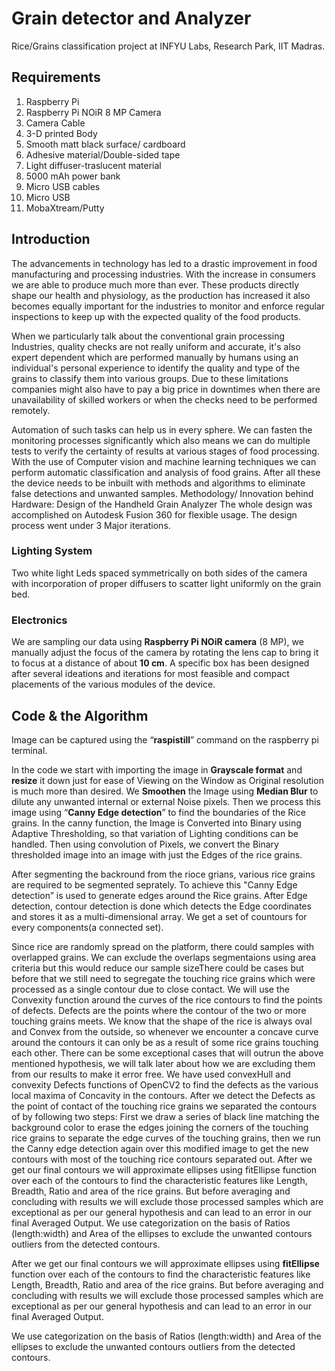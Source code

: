 # Grain detector and Analyzer
Rice/Grains classification project at INFYU Labs, Research Park, IIT Madras.

## Requirements

1. Raspberry Pi
2. Raspberry Pi NOiR 8 MP Camera
3. Camera Cable
4. 3-D printed Body
5. Smooth matt black surface/ cardboard
6. Adhesive material/Double-sided tape
7. Light diffuser-traslucent material
8. 5000 mAh power bank
9. Micro USB cables
10. Micro USB 
11. MobaXtream/Putty

## Introduction
The advancements in technology has led to a drastic improvement in food manufacturing and processing industries. With the increase in consumers we are able to produce much more than ever. These products directly shape our health and physiology, as the production has increased it also becomes equally important for the industries to monitor and enforce regular inspections to keep up with the expected quality of the food products. 

When we particularly talk about the conventional grain processing Industries, quality checks are not really uniform and accurate, it's also expert dependent which are performed manually by humans using an individual's personal experience to identify the quality and type of the grains to classify them into various groups. Due to these limitations companies might also have to pay a big price in downtimes when there are unavailability of skilled workers or when the checks need to be performed remotely. 

Automation of such tasks can help us in every sphere. We can fasten the monitoring processes significantly which also means we can do multiple tests to verify the certainty of results at various stages of food processing. With the use of Computer vision and machine learning techniques we can perform automatic classification and analysis of food grains. After all these the device needs  to be inbuilt with methods and algorithms to eliminate false detections and unwanted samples.
Methodology/ Innovation behind
Hardware:
Design of the Handheld Grain Analyzer
The whole design was accomplished on Autodesk Fusion 360 for flexible usage. The design process went under 3 Major iterations.

### Lighting System
Two white light Leds spaced symmetrically on both sides of the camera with incorporation of proper diffusers to scatter light uniformly on the grain bed.

### Electronics
We are sampling our data using **Raspberry Pi NOiR camera** (8 MP), we manually adjust the focus of the camera by rotating the lens cap to bring it to focus at a distance of about **10 cm**. A specific box has been designed after several ideations and iterations for most feasible and compact placements of the various modules of the device.

## Code & the Algorithm
Image can be captured using the “**raspistill**” command on the raspberry pi terminal.

In the code we start with importing the image in **Grayscale format** and **resize** it down just for ease of Viewing on the Window as Original resolution is much more than desired.
We **Smoothen** the Image using **Median Blur** to dilute any unwanted internal or external Noise pixels. Then we process this image using “**Canny Edge detection**” to find the boundaries of the Rice grains. In the canny function, the Image is Converted into Binary using Adaptive Thresholding, so that variation of Lighting conditions can be handled. Then using convolution of Pixels, we convert the Binary thresholded image into an image with just the Edges of the rice grains.

After segmenting the backround from the rioce grians, various rice grains are required to be segmented seprately. To achieve this "Canny Edge detection” is used to generate edges around the Rice grains. After Edge detection, contour detection is done which detects the Edge coordinates and stores it as a multi-dimensional array. We get a set of countours for every components(a connected set).

Since rice are randomly spread on the platform, there could samples with overlapped grains. We can exclude the overlaps segmentaions using area criteria but this would reduce our sample sizeThere could be cases but before that we still need to segregate the touching rice grains which were processed as a single contour due to close contact. We will use the Convexity function around the curves of the rice contours to find the points of defects. Defects are the points where the contour of the two or more touching grains meets. We know that the shape of the rice is always oval and Convex from the outside, so whenever we encounter a concave curve around the contours it can only be as a result of some rice grains touching each other. There can be some exceptional cases that will outrun the above mentioned hypothesis, we will talk later about how we are excluding them from our results to make it error free. We have used convexHull and convexity Defects functions of OpenCV2 to find the defects as the various local maxima of Concavity in the contours. After we detect the Defects as the point of contact of the touching rice grains we separated the contours of by following two steps: First we draw a series of black line matching the background color to erase the edges joining the corners of the touching rice grains to separate the edge curves of the touching grains, then we run the Canny edge detection again over this modified image to get the new contours with most of the touching rice contours separated out. After we get our final contours we will approximate ellipses using fitEllipse function over each of the contours to find the characteristic features like Length, Breadth, Ratio and area of the rice grains. But before averaging and concluding with results we will exclude those processed samples which are exceptional as per our general hypothesis and can lead to an error in our final Averaged Output. We use categorization on the basis of Ratios (length:width) and Area of the ellipses to exclude the unwanted contours outliers from the detected contours.

After we get our final contours we will approximate ellipses using **fitEllipse** function over each of the contours to find the characteristic features like Length, Breadth, Ratio and area of the rice grains. But before averaging and concluding with results we will exclude those processed samples which are exceptional as per our general hypothesis and can lead to an error in our final Averaged Output.

We use categorization on the basis of Ratios (length:width) and Area of the ellipses to exclude the unwanted contours outliers from the detected contours.
